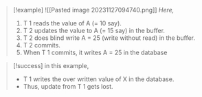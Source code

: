 >[!example] 
> ![[Pasted image 20231127094740.png]]
>*Here,*
>1. T 1 reads the value of A (= 10 say).
>2. T 2 updates the value to A (= 15 say) in the buffer.
>3. T 2 does blind write A = 25 (write without read) in the buffer.
>4. T 2 commits.
>5. When T 1 commits, it writes A = 25 in the database

>[!success] in this example,
>- T 1 writes the over written value of X in the database.
>- Thus, update from T 1 gets lost.


